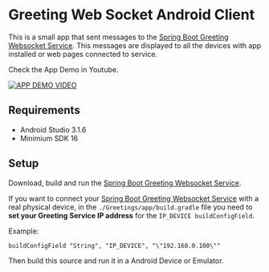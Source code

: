 # Greeting Web Socket Android Client

This is a small app that sent messages to the [Spring Boot Greeting Websocket Service](https://github.com/hectorhalpizar/greeting-web-socket-service). This messages are displayed to all the devices with app installed or web pages connected to service.

Check the App Demo in Youtube.

[![APP DEMO VIDEO](https://img.youtube.com/vi/6Iruu7ChwVU/0.jpg)](https://www.youtube.com/watch?v=6Iruu7ChwVU)

## Requirements
- Android Studio 3.1.6
- Minimium SDK 16

## Setup
Download, build and run the [Spring Boot Greeting Websocket Service](https://github.com/hectorhalpizar/greeting-web-socket-service).

If you want to connect your [Spring Boot Greeting Websocket Service](https://github.com/hectorhalpizar/greeting-web-socket-service) with a real physical device, in the `./Greetings/app/build.gradle` file you need to __set your Greeting Service IP address__ for the `IP_DEVICE buildConfigField`.

Example:

`buildConfigField "String", "IP_DEVICE", "\"192.168.0.100\""`

Then build this source and run it in a Android Device or Emulator.


